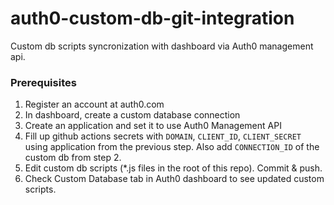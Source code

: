 # auth0-custom-db-git-integration

Custom db scripts syncronization with dashboard via Auth0 management api.

### Prerequisites

1. Register an account at auth0.com
2. In dashboard, create a custom database connection
3. Create an application and set it to use Auth0 Management API
4. Fill up github actions secrets with `DOMAIN`, `CLIENT_ID`, `CLIENT_SECRET` using application from the previous step. Also add `CONNECTION_ID` of the custom db from step 2.
5. Edit custom db scripts (*.js files in the root of this repo). Commit & push.
6. Check Custom Database tab in Auth0 dashboard to see updated custom scripts.
